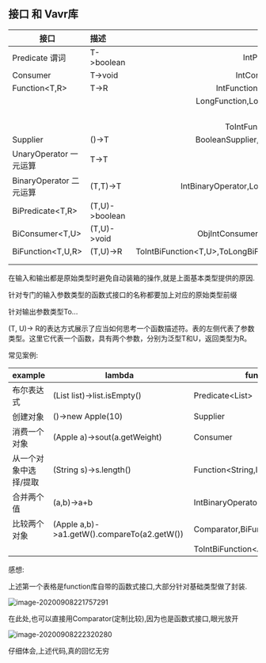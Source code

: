 ## 接口 和 Vavr库

| 接口                       | 描述           |                                                 原始类型特化 |
| -------------------------- | :------------- | -----------------------------------------------------------: |
| Predicate<T> 谓词          | T->boolean     |                  IntPredicate, LongPredicate,DoublePredicate |
| Consumer<T>                | T->void        |                      IntConsumer,LongConsumer,DoubleConsumer |
| Function<T,R>              | T->R           |        IntFunction<R>,IntToDoubleFunction,IntToLongFunction, |
|                            |                |      LongFunction<R>,LongToDoubleFunction,LongTOIntFunction, |
|                            |                |                                            DoubleFunction<R> |
|                            |                |      ToIntFunction<T>,ToDoubleFunction<T>, ToLongFunction<T> |
| Supplier<T>                | ()->T          |      BooleanSupplier,IntSupplier,LongSupplier,DoubleSupplier |
| UnaryOperator<T> 一元运算  | T->T           |                           IntUnaryOperator,LongUnaryOperator |
| BinaryOperator<T> 二元运算 | (T,T)->T       |    IntBinaryOperator,LongBinaryOperator,DoubleBinaryOperator |
| BiPredicate<T,R>           | (T,U)->boolean |                                                              |
| BiConsumer<T,U>            | (T,U)->void    |    ObjIntConsumer<T>,ObjLongConsumer<T>,ObjDoubleConsumer<T> |
| BiFunction<T,U,R>          | (T,U)->R       | ToIntBiFunction<T,U>,ToLongBiFunction<T,U>,ToDoubleBiFunction<T,U> |
|                            |                |                                                              |
|                            |                |                                                              |



在输入和输出都是原始类型时避免自动装箱的操作,就是上面基本类型提供的原因.

针对专门的输入参数类型的函数式接口的名称都要加上对应的原始类型前缀

针对输出参数类型To...

(T, U)-> R的表达方式展示了应当如何思考一个函数描述符。表的左侧代表了参数类型。这里它代表一个函数，具有两个参数，分别为泛型T和U，返回类型为R。

常见案例:

| example               | lambda                                      | function interface                                 |
| --------------------- | ------------------------------------------- | -------------------------------------------------- |
| 布尔表达式            | (List<String> list)->list.isEmpty()         | Predicate<List<String>>                            |
| 创建对象              | ()->new Apple(10)                           | Supplier<Apple>                                    |
| 消费一个对象          | (Apple a)->sout(a.getWeight)                | Consumer<Apple>                                    |
| 从一个对象中选择/提取 | (String s)->s.length()                      | Function<String,Interger>, ToIntFunction<String>   |
| 合并两个值            | (a,b)->a+b                                  | IntBinaryOperator                                  |
| 比较两个对象          | (Apple a,b)->a1.getW().compareTo(a2.getW()) | Comparator<Apple>,BiFunction<Apple,Apple,Integer>, |
|                       |                                             | ToIntBiFunction<Apple,Apple>                       |

感想:

上述第一个表格是function库自带的函数式接口,大部分针对基础类型做了封装.

![image-20200908221757291](https://gitee.com/shao_dw/pic/raw/master/upload/image-20200908221757291.png)

在此处,也可以直接用Comparator(定制比较),因为也是函数式接口,眼光放开

![image-20200908222320280](https://gitee.com/shao_dw/pic/raw/master/upload/image-20200908222320280.png)

仔细体会,上述代码,真的回忆无穷













